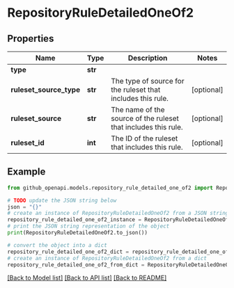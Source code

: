# RepositoryRuleDetailedOneOf2


## Properties

Name | Type | Description | Notes
------------ | ------------- | ------------- | -------------
**type** | **str** |  | 
**ruleset_source_type** | **str** | The type of source for the ruleset that includes this rule. | [optional] 
**ruleset_source** | **str** | The name of the source of the ruleset that includes this rule. | [optional] 
**ruleset_id** | **int** | The ID of the ruleset that includes this rule. | [optional] 

## Example

```python
from github_openapi.models.repository_rule_detailed_one_of2 import RepositoryRuleDetailedOneOf2

# TODO update the JSON string below
json = "{}"
# create an instance of RepositoryRuleDetailedOneOf2 from a JSON string
repository_rule_detailed_one_of2_instance = RepositoryRuleDetailedOneOf2.from_json(json)
# print the JSON string representation of the object
print(RepositoryRuleDetailedOneOf2.to_json())

# convert the object into a dict
repository_rule_detailed_one_of2_dict = repository_rule_detailed_one_of2_instance.to_dict()
# create an instance of RepositoryRuleDetailedOneOf2 from a dict
repository_rule_detailed_one_of2_from_dict = RepositoryRuleDetailedOneOf2.from_dict(repository_rule_detailed_one_of2_dict)
```
[[Back to Model list]](../README.md#documentation-for-models) [[Back to API list]](../README.md#documentation-for-api-endpoints) [[Back to README]](../README.md)


